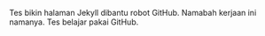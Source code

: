 Tes bikin halaman Jekyll dibantu robot GitHub. Namabah kerjaan ini namanya.
Tes belajar pakai GitHub.
